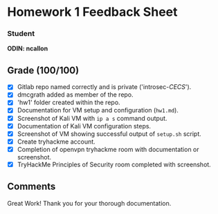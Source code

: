 # Homework 1 Feedback Sheet

### Student

**ODIN: ncallon**

## Grade (100/100)

- [x] Gitlab repo named correctly and is private ('introsec-*CECS*').
- [x] dmcgrath added as member of the repo.
- [x] 'hw1' folder created within the repo.
- [x] Documentation for VM setup and configuration (`hw1.md`).
- [x] Screenshot of Kali VM with `ip a s` command output.
- [x] Documentation of Kali VM configuration steps.
- [x] Screenshot of VM showing successful output of `setup.sh` script.
- [x] Create tryhackme account.
- [x] Completion of openvpn tryhackme room with documentation or screenshot.
- [x] TryHackMe Principles of Security room completed with screenshot.

## Comments
Great Work! Thank you for your thorough documentation.
